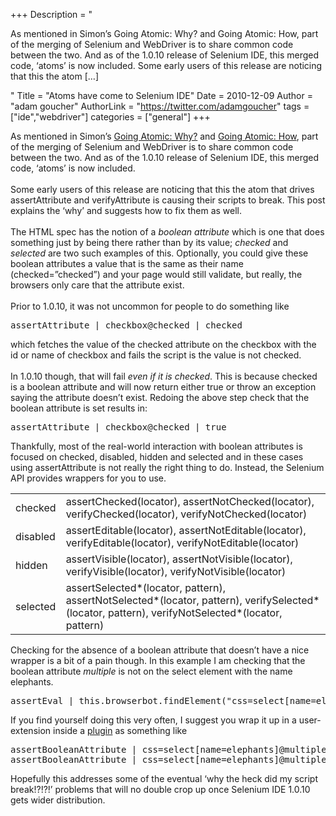 +++
Description = "<p>As mentioned in Simon’s Going Atomic: Why? and Going Atomic: How, part of the merging of Selenium and WebDriver is to share common code between the two. And as of the 1.0.10 release of Selenium IDE, this merged code, ‘atoms’ is now included. Some early users of this release are noticing that this the atom […]</p>"
Title = "Atoms have come to Selenium IDE"
Date = 2010-12-09
Author = "adam goucher"
AuthorLink = "https://twitter.com/adamgoucher"
tags = ["ide","webdriver"]
categories = ["general"]
+++

<p>As mentioned in Simon&#8217;s <a href="http://seleniumhq.wordpress.com/2010/08/16/going-atomic-why/">Going Atomic: Why?</a> and <a href="http://seleniumhq.wordpress.com/2010/09/05/going-atomic-how/">Going Atomic: How</a>, part of the merging of Selenium and WebDriver is to share common code between the two. And as of the 1.0.10 release of Selenium IDE, this merged code, &#8216;atoms&#8217; is now included.<br />
<br />
Some early users of this release are noticing that this the atom that drives assertAttribute and verifyAttribute is causing their scripts to break. This post explains the &#8216;why&#8217; and suggests how to fix them as well.<br />
<br />
The HTML spec has the notion of a <i>boolean attribute</i> which is one that does something just by being there rather than by its value; <i>checked</i> and <i>selected</i> are two such examples of this. Optionally, you could give these boolean attributes a value that is the same as their name (checked=&#8221;checked&#8221;) and your page would still validate, but really, the browsers only care that the attribute exist.<br />
<br />
Prior to 1.0.10, it was not uncommon for people to do something like<br />
</p>
<pre>assertAttribute | checkbox@checked | checked</pre>
<p>
which fetches the value of the checked attribute on the checkbox with the id or name of checkbox and fails the script is the value is not checked.<br />
<br />
In 1.0.10 though, that will fail <i>even if it is checked</i>. This is because checked is a boolean attribute and will now return either true or throw an exception saying the attribute doesn&#8217;t exist. Redoing the above step check that the boolean attribute is set results in:<br />
</p>
<pre>assertAttribute | checkbox@checked | true</pre>
<p>
Thankfully, most of the real-world interaction with boolean attributes is focused on checked, disabled, hidden and selected and in these cases using assertAttribute is not really the right thing to do. Instead, the Selenium API provides wrappers for you to use.<br />
</p>
<table>
<tr>
<td>checked</td>
<td>assertChecked(locator), assertNotChecked(locator), verifyChecked(locator), verifyNotChecked(locator)</td>
</tr>
<tr>
<td>disabled</td>
<td>assertEditable(locator), assertNotEditable(locator), verifyEditable(locator), verifyNotEditable(locator)</td>
</tr>
<tr>
<td>hidden</td>
<td>assertVisible(locator), assertNotVisible(locator), verifyVisible(locator), verifyNotVisible(locator)</td>
</tr>
<tr>
<td>selected</td>
<td>assertSelected*(locator, pattern), assertNotSelected*(locator, pattern), verifySelected*(locator, pattern), verifyNotSelected*(locator, pattern)</td>
</tr>
</table>
<p>
Checking for the absence of a boolean attribute that doesn&#8217;t have a nice wrapper is a bit of a pain though. In this example I am checking that the boolean attribute <i>multiple</i> is not on the select element with the name elephants.<br />
</p>
<pre>assertEval | this.browserbot.findElement("css=select[name=elephants]").getAttribute("multiple"); | null</pre>
<p>
If you find yourself doing this very often, I suggest you wrap it up in a user-extension inside a <a href="http://seleniumhq.org/projects/ide/plugins.html">plugin</a> as something like<br />
</p>
<pre>assertBooleanAttribute | css=select[name=elephants]@multiple | false
assertBooleanAttribute | css=select[name=elephants]@multiple | true</pre>
<p>
Hopefully this addresses some of the eventual &#8216;why the heck did my script break!?!?!&#8217; problems that will no double crop up once Selenium IDE 1.0.10 gets wider distribution.</p>


